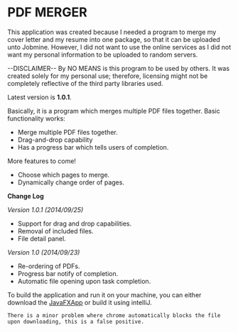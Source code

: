 PDF MERGER
==========
This application was created because I needed a program to merge my cover letter and my resume into one package, 
so that it can be uploaded unto Jobmine. However, I did not want to use the online services as I did not want my personal information to be uploaded to random servers.

--DISCLAIMER-- By NO MEANS is this program to be used by others. It was created solely for my personal use; therefore, licensing might not be completely reflective of the third party libraries used.

Latest version is **1.0.1**.

Basically, it is a program which merges multiple PDF files together.
Basic functionality works:
* Merge multiple PDF files together.
* Drag-and-drop capability
* Has a progress bar which tells users of completion.
  
More features to come!
* Choose which pages to merge.
* Dynamically change order of pages.

**Change Log**

*Version 1.0.1 (2014/09/25)*
* Support for drag and drop capabilities.
* Removal of included files.
* File detail panel.

*Version 1.0 (2014/09/23)*
* Re-ordering of PDFs.
* Progress bar notify of completion.
* Automatic file opening upon task completion.

To build the application and run it on your machine, you can either download the [JavaFXApp](https://www.dropbox.com/s/hx67sujlbsirhq0/JavaFXApp.zip?dl=0) or build it using intelliJ.
```
There is a minor problem where chrome automatically blocks the file upon downloading, this is a false positive.
